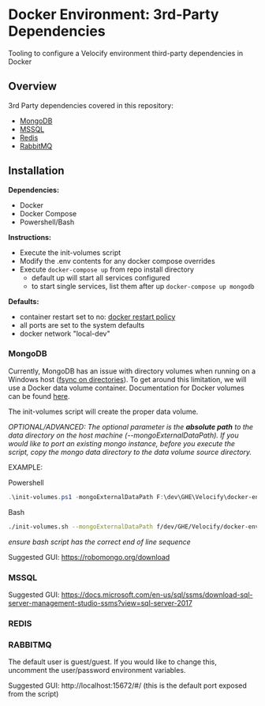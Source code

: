 # Docker Environment: 3rd-Party Dependencies

Tooling to configure a Velocify environment third-party dependencies in Docker

## Overview

3rd Party dependencies covered in this repository:

- [MongoDB](#MongoDB)
- [MSSQL](#MSSQL)
- [Redis](#REDIS)
- [RabbitMQ](#RABBITMQ)

## Installation

**Dependencies:**

- Docker
- Docker Compose
- Powershell/Bash

**Instructions:**

- Execute the init-volumes script
- Modify the .env contents for any docker compose overrides
- Execute `docker-compose up` from repo install directory
  - default up will start all services configured
  - to start single services, list them after up `docker-compose up mongodb`

**Defaults:**

- container restart set to no: [docker restart policy](https://docs.docker.com/config/containers/start-containers-automatically/#use-a-restart-policy)
- all ports are set to the system defaults
- docker network "local-dev"

### MongoDB

Currently, MongoDB has an issue with directory volumes when running on a Windows host ([fsync on directories](https://docs.mongodb.com/manual/administration/production-notes/#fsync-on-directories)). To get around this limitation, we will use a Docker data volume container. Documentation for Docker volumes can be found [here](https://docs.docker.com/storage/volumes/).

The init-volumes script will create the proper data volume. 

*OPTIONAL/ADVANCED: The optional parameter is the **absolute path** to the data directory on the host machine (--mongoExternalDataPath). If you would like to port an existing mongo instance, before you execute the script, copy the mongo data directory to the data volume source directory.*

EXAMPLE:

Powershell

```powershell
.\init-volumes.ps1 -mongoExternalDataPath F:\dev\GHE\Velocify\docker-environment-thirdparty\volumes\mongodb
```

Bash

```bash
./init-volumes.sh --mongoExternalDataPath f/dev/GHE/Velocify/docker-environment-thirdparty/volumes/mongodb
```

*ensure bash script has the correct end of line sequence*

Suggested GUI: https://robomongo.org/download

### MSSQL

Suggested GUI: https://docs.microsoft.com/en-us/sql/ssms/download-sql-server-management-studio-ssms?view=sql-server-2017

### REDIS

### RABBITMQ

The default user is guest/guest. If you would like to change this, uncomment the user/password environment variables.

Suggested GUI: http://localhost:15672/#/ (this is the default port exposed from the script)
